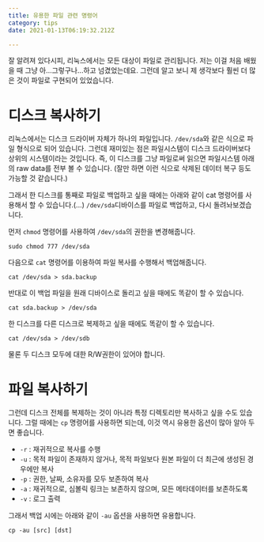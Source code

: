 ```yaml
---
title: 유용한 파일 관련 명령어
category: tips
date: 2021-01-13T06:19:32.212Z

---
```

잘 알려져 있다시피, 리눅스에서는 모든 대상이 파일로 관리됩니다. 저는 이걸 처음 배웠을 때 그냥 아...그렇구나...하고 넘겼었는데요. 그런데 알고 보니 제 생각보다 훨씬 더 많은 것이 파일로 구현되어 있었습니다.

# 디스크 복사하기

리눅스에서는 디스크 드라이버 자체가 하나의 파일입니다. `/dev/sda`와 같은 식으로 파일 형식으로 되어 있습니다. 그런데 재미있는 점은 파일시스템이 디스크 드라이버보다 상위의 시스템이라는 것입니다. 즉, 이 디스크를 그냥 파일로써 읽으면 파일시스템 아래의 raw data를 전부 볼 수 있습니다. (잘만 하면 이런 식으로 삭제된 데이터 복구 등도 가능할 것 같습니다.)

그래서 한 디스크를 통째로 파일로 백업하고 싶을 때에는 아래와 같이 cat 명령어를 사용해서 할 수 있습니다.(...) `/dev/sda`디바이스를 파일로 백업하고, 다시 돌려놔보겠습니다.

먼저 `chmod` 명령어를 사용하여 `/dev/sda`의 권한을 변경해줍니다.

```shell
sudo chmod 777 /dev/sda
```

다음으로 `cat` 명령어를 이용하여 파일 복사를 수행해서 백업해줍니다.

```shell
cat /dev/sda > sda.backup
```

반대로 이 백업 파일을 원래 디바이스로 돌리고 싶을 때에도 똑같이 할 수 있습니다.

```shell
cat sda.backup > /dev/sda
```

한 디스크를 다른 디스크로 복제하고 싶을 때에도 똑같이 할 수 있습니다.

```shell
cat /dev/sda > /dev/sdb
```

물론 두 디스크 모두에 대한 R/W권한이 있어야 합니다.

# 파일 복사하기

그런데 디스크 전체를 복제하는 것이 아니라 특정 디렉토리만 복사하고 싶을 수도 있습니다. 그럴 때에는 `cp` 명령어를 사용하면 되는데, 이것 역시 유용한 옵션이 많아 알아 두면 좋습니다.

- `-r` : 재귀적으로 복사를 수행
- `-u` : 목적 파일이 존재하지 않거나, 목적 파일보다 원본 파일이 더 최근에 생성된 경우에만 복사
- `-p` : 권한, 날짜, 소유자를 모두 보존하여 복사
- `-a` : 재귀적으로, 심볼릭 링크는 보존하지 않으며, 모든 메타데이터를 보존하도록
- `-v` : 로그 출력

그래서 백업 시에는 아래와 같이 `-au`  옵션을 사용하면 유용합니다.

```shell
cp -au [src] [dst]
```

